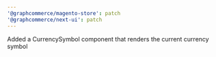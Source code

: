 ```yaml
---
'@graphcommerce/magento-store': patch
'@graphcommerce/next-ui': patch
---
```


Added a CurrencySymbol component that renders the current currency symbol
